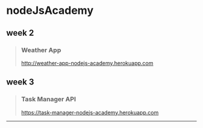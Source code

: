 # nodeJsAcademy

## week 2

>### Weather App
> http://weather-app-nodejs-academy.herokuapp.com

## week 3

>### Task Manager API
> https://task-manager-nodejs-academy.herokuapp.com


---